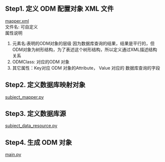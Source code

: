 ## Step1. 定义 ODM 配置对象 XML 文件
[mapper.xml](https://github.com/thcpc/pyodm/blob/master/example/database/mappers/mapper.xml) <br>
文件名: 可自定义 <br>
属性说明 <br>
1. 元素名:表明的ODM对象的层级
因为数据库查询的结果，结果是平行的，但 ODM对象为树形结构，为了表述这个树形结构，所以定义通过XML描述结构关系
2. ODMClass: 对应的ODM 对象
3. 其它属性：Key对应 ODM 对象的Attribute， Value 对应的 数据库查询的字段

## Step2. 定义数据库映射对象
[subject_mapper.py](https://github.com/thcpc/pyodm/blob/master/example/database/mappers/subject_mapper.py)

## Step3. 定义数据库源
[subject_data_resource.py](https://github.com/thcpc/pyodm/blob/master/example/database/subject_data_resource.py)

## Step4. 生成 ODM 对象
[main.py](https://github.com/thcpc/pyodm/blob/master/example/database/main.py)